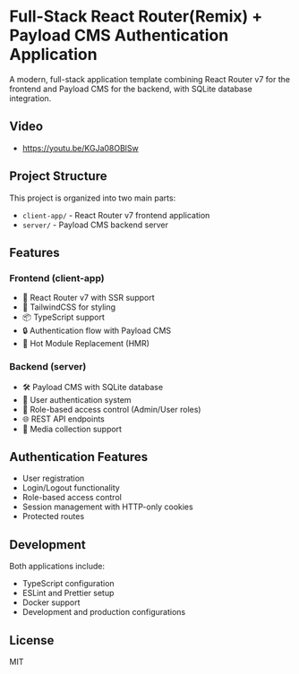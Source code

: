 # Full-Stack React Router(Remix) + Payload CMS Authentication Application

A modern, full-stack application template combining React Router v7 for the frontend and Payload CMS for the backend, with SQLite database integration.

## Video
- https://youtu.be/KGJa08OBlSw

## Project Structure

This project is organized into two main parts:

- `client-app/` - React Router v7 frontend application
- `server/` - Payload CMS backend server

## Features

### Frontend (client-app)
- 🚀 React Router v7 with SSR support
- 🎨 TailwindCSS for styling
- 📦 TypeScript support
- 🔒 Authentication flow with Payload CMS
- 🔄 Hot Module Replacement (HMR)

### Backend (server)
- 🛠 Payload CMS with SQLite database
- 👤 User authentication system
- 🔑 Role-based access control (Admin/User roles)
- 🌐 REST API endpoints
- 📁 Media collection support


## Authentication Features

- User registration
- Login/Logout functionality
- Role-based access control
- Session management with HTTP-only cookies
- Protected routes

## Development

Both applications include:
- TypeScript configuration
- ESLint and Prettier setup
- Docker support
- Development and production configurations

## License

MIT
